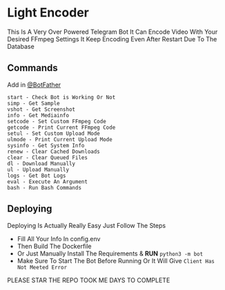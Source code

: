 # Light Encoder

This Is A Very Over Powered Telegram Bot It Can Encode Video With Your Desired FFmpeg Settings
It Keep Encoding Even After Restart Due To The Database

## Commands
Add in [@BotFather](https://t.me/BotFather)
```
start - Check Bot is Working Or Not
simp - Get Sample
vshot - Get Screenshot
info - Get Mediainfo
setcode - Set Custom FFmpeg Code
getcode - Print Current FFmpeg Code
setul - Set Custom Upload Mode
ulmode - Print Current Upload Mode
sysinfo - Get System Info
renew - Clear Cached Downloads
clear - Clear Queued Files
dl - Download Manually
ul - Upload Manually
logs - Get Bot Logs
eval - Execute An Argument
bash - Run Bash Commands
```
## Deploying
Deploying Is Actually Really Easy Just Follow The Steps
- Fill All Your Info In config.env
- Then Build The Dockerfile
- Or Just Manually Install The Requirements & **RUN** `python3 -m bot` 
- Make Sure To Start The Bot Before Running Or It Will Give `Client Has Not Meeted Error`

PLEASE STAR THE REPO TOOK ME DAYS TO COMPLETE
